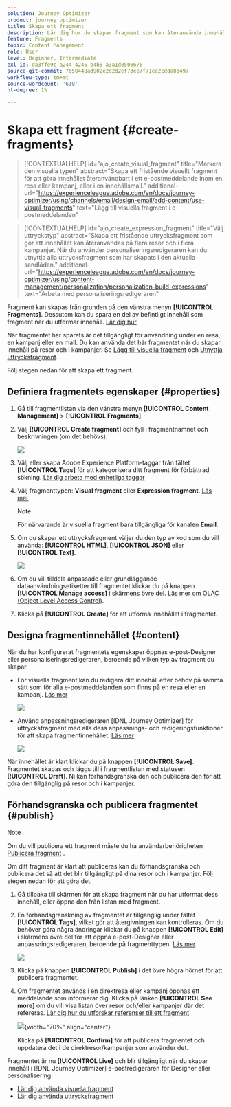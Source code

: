 ```yaml
---
solution: Journey Optimizer
product: journey optimizer
title: Skapa ett fragment
description: Lär dig hur du skapar fragment som kan återanvända innehåll i Journey Optimizer kampanjer och resor
feature: Fragments
topic: Content Management
role: User
level: Beginner, Intermediate
exl-id: da3ffe9c-a244-4246-b4b5-a3a1d0508676
source-git-commit: 7658448ad902e2d2d2ef73ee7f71ea2cdda8d497
workflow-type: tm+mt
source-wordcount: '619'
ht-degree: 1%

---
```


# Skapa ett fragment {#create-fragments}

>[!CONTEXTUALHELP]
>id="ajo_create_visual_fragment"
>title="Markera den visuella typen"
>abstract="Skapa ett fristående visuellt fragment för att göra innehållet återanvändbart i ett e-postmeddelande inom en resa eller kampanj, eller i en innehållsmall."
>additional-url="https://experienceleague.adobe.com/en/docs/journey-optimizer/using/channels/email/design-email/add-content/use-visual-fragments" text="Lägg till visuella fragment i e-postmeddelanden"

>[!CONTEXTUALHELP]
>id="ajo_create_expression_fragment"
>title="Välj uttryckstyp"
>abstract="Skapa ett fristående uttrycksfragment som gör att innehållet kan återanvändas på flera resor och i flera kampanjer. När du använder personaliseringsredigeraren kan du utnyttja alla uttrycksfragment som har skapats i den aktuella sandlådan."
>additional-url="https://experienceleague.adobe.com/en/docs/journey-optimizer/using/content-management/personalization/personalization-build-expressions" text="Arbeta med personaliseringsredigeraren"

Fragment kan skapas från grunden på den vänstra menyn **[!UICONTROL Fragments]**. Dessutom kan du spara en del av befintligt innehåll som fragment när du utformar innehåll. [Lär dig hur](#save-as-fragment)

När fragmentet har sparats är det tillgängligt för användning under en resa, en kampanj eller en mall. Du kan använda det här fragmentet när du skapar innehåll på resor och i kampanjer. Se [Lägg till visuella fragment](../email/use-visual-fragments.md) och [Utnyttja uttrycksfragment](../personalization/use-expression-fragments.md).

Följ stegen nedan för att skapa ett fragment.

## Definiera fragmentets egenskaper {#properties}

1. Gå till fragmentlistan via den vänstra menyn **[!UICONTROL Content Management]** > **[!UICONTROL Fragments]**.

1. Välj **[!UICONTROL Create fragment]** och fyll i fragmentnamnet och beskrivningen (om det behövs).

   ![](assets/fragment-details.png)

1. Välj eller skapa Adobe Experience Platform-taggar från fältet **[!UICONTROL Tags]** för att kategorisera ditt fragment för förbättrad sökning. [Lär dig arbeta med enhetliga taggar](../start/search-filter-categorize.md#tags)

1. Välj fragmenttypen: **Visual fragment** eller **Expression fragment**. [Läs mer](../content-management/fragments.md#visual-expression)

   >[!NOTE]
   >
   >För närvarande är visuella fragment bara tillgängliga för kanalen **Email**.

1. Om du skapar ett uttrycksfragment väljer du den typ av kod som du vill använda: **[!UICONTROL HTML]**, **[!UICONTROL JSON]** eller **[!UICONTROL Text]**.

   ![](assets/fragment-expression-type.png)

1. Om du vill tilldela anpassade eller grundläggande dataanvändningsetiketter till fragmentet klickar du på knappen **[!UICONTROL Manage access]** i skärmens övre del. [Läs mer om OLAC (Object Level Access Control)](../administration/object-based-access.md).

1. Klicka på **[!UICONTROL Create]** för att utforma innehållet i fragmentet.

## Designa fragmentinnehållet {#content}

När du har konfigurerat fragmentets egenskaper öppnas e-post-Designer eller personaliseringsredigeraren, beroende på vilken typ av fragment du skapar.

* För visuella fragment kan du redigera ditt innehåll efter behov på samma sätt som för alla e-postmeddelanden som finns på en resa eller en kampanj. [Läs mer](../email/get-started-email-design.md)

  ![](assets/fragment-designer.png)

* Använd anpassningsredigeraren [!DNL Journey Optimizer] för uttrycksfragment med alla dess anpassnings- och redigeringsfunktioner för att skapa fragmentinnehållet. [Läs mer](../personalization/personalization-build-expressions.md)

  ![](assets/fragment-expression-editor.png)

När innehållet är klart klickar du på knappen **[!UICONTROL Save]**. Fragmentet skapas och läggs till i fragmentlistan med statusen **[!UICONTROL Draft]**. Ni kan förhandsgranska den och publicera den för att göra den tillgänglig på resor och i kampanjer.

## Förhandsgranska och publicera fragmentet {#publish}

>[!NOTE]
>
>Om du vill publicera ett fragment måste du ha användarbehörigheten [Publicera fragment](../administration/ootb-product-profiles.md#content-library-manager) .

Om ditt fragment är klart att publiceras kan du förhandsgranska och publicera det så att det blir tillgängligt på dina resor och i kampanjer. Följ stegen nedan för att göra det.

1. Gå tillbaka till skärmen för att skapa fragment när du har utformat dess innehåll, eller öppna den från listan med fragment.

1. En förhandsgranskning av fragmentet är tillgänglig under fältet **[!UICONTROL Tags]**, vilket gör att återgivningen kan kontrolleras. Om du behöver göra några ändringar klickar du på knappen **[!UICONTROL Edit]** i skärmens övre del för att öppna e-post-Designer eller anpassningsredigeraren, beroende på fragmenttypen. [Läs mer](manage-fragments.md#edit-fragments)

   ![](assets/fragment-preview.png)

1. Klicka på knappen **[!UICONTROL Publish]** i det övre högra hörnet för att publicera fragmentet.

1. Om fragmentet används i en direktresa eller kampanj öppnas ett meddelande som informerar dig. Klicka på länken **[!UICONTROL See more]** om du vill visa listan över resor och/eller kampanjer där det refereras. [Lär dig hur du utforskar referenser till ett fragment](../content-management/manage-fragments.md#explore-references)

   ![](assets/fragment-publish.png){width="70%" align="center"}

   Klicka på **[!UICONTROL Confirm]** för att publicera fragmentet och uppdatera det i de direktresor/kampanjer som använder det.

Fragmentet är nu **[!UICONTROL Live]** och blir tillgängligt när du skapar innehåll i [!DNL Journey Optimizer] e-postredigeraren för Designer eller personalisering.

* [Lär dig använda visuella fragment](../email/use-visual-fragments.md)
* [Lär dig använda uttrycksfragment](../personalization/use-expression-fragments.md)
